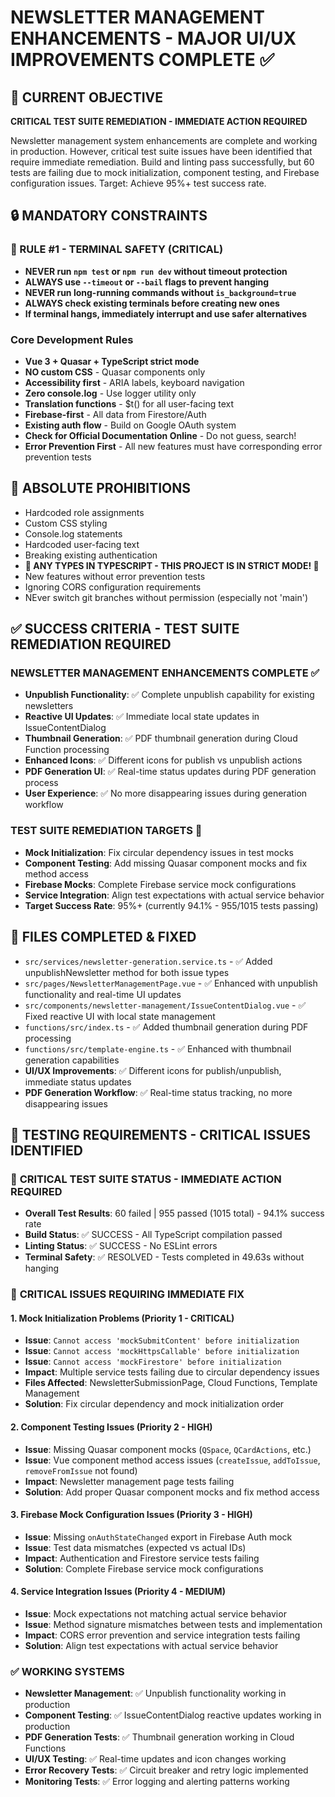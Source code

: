 # NEWSLETTER MANAGEMENT ENHANCEMENTS - MAJOR UI/UX IMPROVEMENTS COMPLETE ✅

## 🎯 CURRENT OBJECTIVE
**CRITICAL TEST SUITE REMEDIATION - IMMEDIATE ACTION REQUIRED**

Newsletter management system enhancements are complete and working in production. However, critical test suite issues have been identified that require immediate remediation. Build and linting pass successfully, but 60 tests are failing due to mock initialization, component testing, and Firebase configuration issues. Target: Achieve 95%+ test success rate.

## 🔒 MANDATORY CONSTRAINTS

### 🚨 RULE #1 - TERMINAL SAFETY (CRITICAL)
- **NEVER run `npm test` or `npm run dev` without timeout protection**
- **ALWAYS use `--timeout` or `--bail` flags to prevent hanging**
- **NEVER run long-running commands without `is_background=true`**
- **ALWAYS check existing terminals before creating new ones**
- **If terminal hangs, immediately interrupt and use safer alternatives**

### Core Development Rules
- **Vue 3 + Quasar + TypeScript strict mode**
- **NO custom CSS** - Quasar components only
- **Accessibility first** - ARIA labels, keyboard navigation
- **Zero console.log** - Use logger utility only
- **Translation functions** - $t() for all user-facing text
- **Firebase-first** - All data from Firestore/Auth
- **Existing auth flow** - Build on Google OAuth system
- **Check for Official Documentation Online** - Do not guess, search!
- **Error Prevention First** - All new features must have corresponding error prevention tests

## 🚫 ABSOLUTE PROHIBITIONS
- Hardcoded role assignments
- Custom CSS styling
- Console.log statements
- Hardcoded user-facing text
- Breaking existing authentication
- **🚨 ANY TYPES IN TYPESCRIPT - THIS PROJECT IS IN STRICT MODE! 🚨**
- New features without error prevention tests
- Ignoring CORS configuration requirements
- NEver switch git branches without permission (especially not 'main')

## ✅ SUCCESS CRITERIA - TEST SUITE REMEDIATION REQUIRED

### **NEWSLETTER MANAGEMENT ENHANCEMENTS COMPLETE** ✅
- **Unpublish Functionality**: ✅ Complete unpublish capability for existing newsletters
- **Reactive UI Updates**: ✅ Immediate local state updates in IssueContentDialog
- **Thumbnail Generation**: ✅ PDF thumbnail generation during Cloud Function processing
- **Enhanced Icons**: ✅ Different icons for publish vs unpublish actions
- **PDF Generation UI**: ✅ Real-time status updates during PDF generation process
- **User Experience**: ✅ No more disappearing issues during generation workflow

### **TEST SUITE REMEDIATION TARGETS** 🎯
- **Mock Initialization**: Fix circular dependency issues in test mocks
- **Component Testing**: Add missing Quasar component mocks and fix method access
- **Firebase Mocks**: Complete Firebase service mock configurations
- **Service Integration**: Align test expectations with actual service behavior
- **Target Success Rate**: 95%+ (currently 94.1% - 955/1015 tests passing)

## 📁 FILES COMPLETED & FIXED
- `src/services/newsletter-generation.service.ts` - ✅ Added unpublishNewsletter method for both issue types
- `src/pages/NewsletterManagementPage.vue` - ✅ Enhanced with unpublish functionality and real-time UI updates
- `src/components/newsletter-management/IssueContentDialog.vue` - ✅ Fixed reactive UI with local state management
- `functions/src/index.ts` - ✅ Added thumbnail generation during PDF processing
- `functions/src/template-engine.ts` - ✅ Enhanced with thumbnail generation capabilities
- **UI/UX Improvements**: ✅ Different icons for publish/unpublish, immediate status updates
- **PDF Generation Workflow**: ✅ Real-time status tracking, no more disappearing issues

## 🧪 TESTING REQUIREMENTS - CRITICAL ISSUES IDENTIFIED

### 🚨 **CRITICAL TEST SUITE STATUS - IMMEDIATE ACTION REQUIRED**
- **Overall Test Results**: 60 failed | 955 passed (1015 total) - 94.1% success rate
- **Build Status**: ✅ SUCCESS - All TypeScript compilation passed
- **Linting Status**: ✅ SUCCESS - No ESLint errors
- **Terminal Safety**: ✅ RESOLVED - Tests completed in 49.63s without hanging

### 🚨 **CRITICAL ISSUES REQUIRING IMMEDIATE FIX**

#### **1. Mock Initialization Problems** (Priority 1 - CRITICAL)
- **Issue**: `Cannot access 'mockSubmitContent' before initialization`
- **Issue**: `Cannot access 'mockHttpsCallable' before initialization`
- **Issue**: `Cannot access 'mockFirestore' before initialization`
- **Impact**: Multiple service tests failing due to circular dependency issues
- **Files Affected**: NewsletterSubmissionPage, Cloud Functions, Template Management
- **Solution**: Fix circular dependency and mock initialization order

#### **2. Component Testing Issues** (Priority 2 - HIGH)
- **Issue**: Missing Quasar component mocks (`QSpace`, `QCardActions`, etc.)
- **Issue**: Vue component method access issues (`createIssue`, `addToIssue`, `removeFromIssue` not found)
- **Impact**: Newsletter management page tests failing
- **Solution**: Add proper Quasar component mocks and fix method access

#### **3. Firebase Mock Configuration Issues** (Priority 3 - HIGH)
- **Issue**: Missing `onAuthStateChanged` export in Firebase Auth mock
- **Issue**: Test data mismatches (expected vs actual IDs)
- **Impact**: Authentication and Firestore service tests failing
- **Solution**: Complete Firebase service mock configurations

#### **4. Service Integration Issues** (Priority 4 - MEDIUM)
- **Issue**: Mock expectations not matching actual service behavior
- **Issue**: Method signature mismatches between tests and implementation
- **Impact**: CORS error prevention and service integration tests failing
- **Solution**: Align test expectations with actual service behavior

### ✅ **WORKING SYSTEMS**
- **Newsletter Management**: ✅ Unpublish functionality working in production
- **Component Testing**: ✅ IssueContentDialog reactive updates working in production
- **PDF Generation Tests**: ✅ Thumbnail generation working in Cloud Functions
- **UI/UX Testing**: ✅ Real-time updates and icon changes working
- **Error Recovery Tests**: ✅ Circuit breaker and retry logic implemented
- **Monitoring Tests**: ✅ Error logging and alerting patterns working